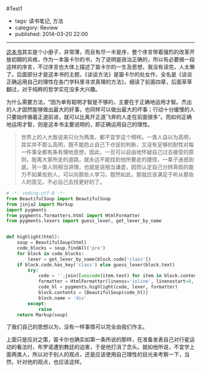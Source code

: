 #Test1

- tags: 读书笔记, 方法
- category: Review
- published: 2014-03-20 22:00

-------------------------

[这本书][1]其实是个小册子，非常薄，而且有尽一半是序，整个序言带着强烈的改革开放初期的风格，作为一本笛卡尔的书，为了说明是政治正确的，所以有必要搞一段这样的序言，不过序言也大体上描述了笛卡尔的一生及思想，我没有读完，人太懒了。后面部分才是这本书的主题，《谈谈方法》是笛卡尔的处女作，全名是《谈谈正确运用自己的理性在各门学科里寻求真理的方法》，细读了前面四章，后面草草翻过，对于纯粹的哲学实在没多大兴趣。

为什么需要方法，“因为单有聪明才智是不够的，主要在于正确地运用才智。杰出的人才固然能够做出最大的好事，也同样可以做出最大的坏事；行动十分缓慢的人只要始终循着正道前进，就可以比离开正道飞奔的人走在前面很多”。而如何正确地运用才智，则是这本书主要说明的，即正确运用自己的理性。

<!--more--> 

>世界上的人大致说来只分为两类，都不宜学这个榜样。一类人自以为高明，其实并不那么高明，既不能防止自己下仓促的判断，又没有足够的耐性对每一件事全都有条有理地思想，因此，一旦可以自由地怀疑自己过去接受的原则，脱离大家所走的道路，就永远不能找到他所要走的捷径，一辈子迷惑到底。另一类人则相当讲理，也就是说相当谦虚，因而认定自己分辨真假的能力不如某些别人，可以向那些人学习，既然如此，那就应该满足于听从那些人的意见，不必自己去找更好的了。

```python
# -*- coding:utf-8 -*-
from BeautifulSoup import BeautifulSoup
from jinja2 import Markup
import pygments
from pygments.formatters.html import HtmlFormatter
from pygments.lexers import guess_lexer, get_lexer_by_name


def highlight(html):
    soup = BeautifulSoup(html)
    code_blocks = soup.findAll('pre')
    for block in code_blocks:
        lexer = get_lexer_by_name(block.code['class']) 
    if block.code.has_key('class') else guess_lexer(block.text)
        try:
            code = ''.join([unicode(item.text) for item in block.contents])
            formatter = HtmlFormatter(linenos='inline', linenostart=0, full=True)
            code_hl = pygments.highlight(code, lexer, formatter)
            block.contents = [BeautifulSoup(code_hl)]
            block.name = 'div'
        except:
            raise
    return Markup(soup)
```


了我们自己的思想以为，没有一样事情可以完全由我们作主。

上面只是应对之策，笛卡尔也确实如第一条所说的那样，在准备发表自己对行星运动的看法时，布罗诺遭到教廷的迫害，于是他打消了念头。就如他所说，不宜学上面两类人，所以对于别人的观点，还是应该使用自己理性的目光来考察一下，当然，针对他的观点，也应该这样。

[1]:http://book.douban.com/subject/1071023/